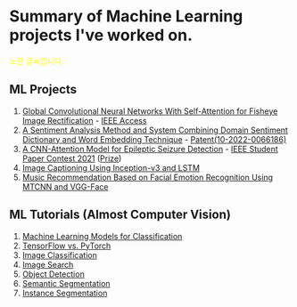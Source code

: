 # Summary of Machine Learning projects I've worked on.
<span style="color:yellow">노란 글씨입니다.</span>
## ML Projects
1. [Global Convolutional Neural Networks With Self-Attention for Fisheye Image Rectification](https://github.com/byunghyun23/GSAFE) - [IEEE Access](https://ieeexplore.ieee.org/document/9980359)
2. [A Sentiment Analysis Method and System Combining Domain Sentiment Dictionary and Word Embedding Technique](https://github.com/byunghyun23/sentiment-analysis) - [Patent(10-2022-0066186)](https://byunghyun23.github.io/10-2022-0066186_명세서.pdf)
3. [A CNN-Attention Model for Epileptic Seizure Detection](https://github.com/byunghyun23/seizure-detection) - [IEEE Student Paper Contest 2021](https://byunghyun23.github.io/paper.pdf) ([Prize](https://byunghyun23.github.io/prize.pdf))
4. [Image Captioning Using Inception-v3 and LSTM](https://github.com/byunghyun23/image-captioning)
5. [Music Recommendation Based on Facial Emotion Recognition Using MTCNN and VGG-Face](https://github.com/byunghyun23/facial-emotion)

## ML Tutorials (Almost Computer Vision)
1. [Machine Learning Models for Classification](https://github.com/byunghyun23/ml-models)
2. [TensorFlow vs. PyTorch](https://github.com/byunghyun23/tensorflow-vs-pytorch)
3. [Image Classification](https://github.com/byunghyun23/image-classification)
4. [Image Search](https://github.com/byunghyun23/image-search)
5. [Object Detection](https://github.com/byunghyun23/object-detection)
6. [Semantic Segmentation](https://github.com/byunghyun23/semantic-segmentation)
7. [Instance Segmentation](https://github.com/byunghyun23/instance-segmentation)
   


